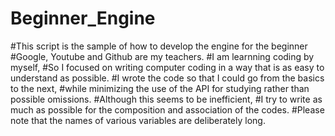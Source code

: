 # Beginner_Engine
#This script is the sample of how to develop the engine for the beginner
#Google, Youtube and Github are my teachers.
#I am learnning coding by myself, 
#So I focused on writing computer coding in a way that is as easy to understand as possible.
#I wrote the code so that I could go from the basics to the next, 
#while minimizing the use of the API for studying rather than possible omissions.
#Although this seems to be inefficient, 
#I try to write as much as possible for the composition and association of the codes.
#Please note that the names of various variables are deliberately long.
